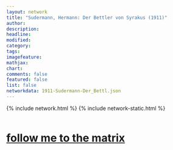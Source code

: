 ```yaml
---
layout: network
title: "Sudermann, Hermann: Der Bettler von Syrakus (1911)"
author:
description:
headline:
modified:
category:
tags: 
imagefeature: 
mathjax: 
chart: 
comments: false
featured: false
list: false
networkdata: 1911-Sudermann-Der_Bettl.json
---
```

{% include network.html %}
{% include network-static.html %}
<div class="row">
  <div class="small-5 small-centered columns"><a href="/matrix461"><h1>follow me to the matrix</h1></a>
</div>
</div>

